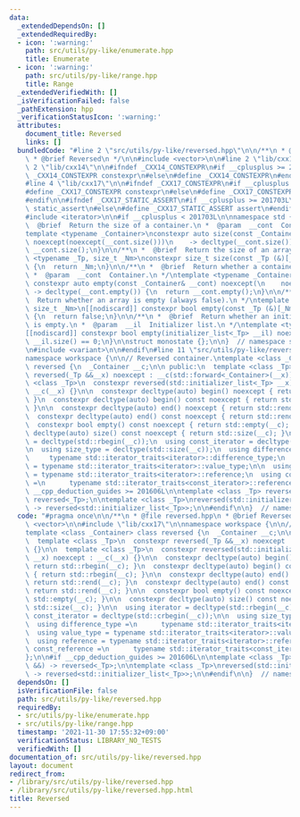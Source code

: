 ```yaml
---
data:
  _extendedDependsOn: []
  _extendedRequiredBy:
  - icon: ':warning:'
    path: src/utils/py-like/enumerate.hpp
    title: Enumerate
  - icon: ':warning:'
    path: src/utils/py-like/range.hpp
    title: Range
  _extendedVerifiedWith: []
  _isVerificationFailed: false
  _pathExtension: hpp
  _verificationStatusIcon: ':warning:'
  attributes:
    document_title: Reversed
    links: []
  bundledCode: "#line 2 \"src/utils/py-like/reversed.hpp\"\n\n/**\n * @file reversed.hpp\n\
    \ * @brief Reversed\n */\n\n#include <vector>\n\n#line 2 \"lib/cxx17\"\n\n#line\
    \ 2 \"lib/cxx14\"\n\n#ifndef _CXX14_CONSTEXPR\n#if __cplusplus >= 201402L\n#define\
    \ _CXX14_CONSTEXPR constexpr\n#else\n#define _CXX14_CONSTEXPR\n#endif\n#endif\n\
    #line 4 \"lib/cxx17\"\n\n#ifndef _CXX17_CONSTEXPR\n#if __cplusplus >= 201703L\n\
    #define _CXX17_CONSTEXPR constexpr\n#else\n#define _CXX17_CONSTEXPR\n#endif\n\
    #endif\n\n#ifndef _CXX17_STATIC_ASSERT\n#if __cplusplus >= 201703L\n#define _CXX17_STATIC_ASSERT\
    \ static_assert\n#else\n#define _CXX17_STATIC_ASSERT assert\n#endif\n#endif\n\n\
    #include <iterator>\n\n#if __cplusplus < 201703L\n\nnamespace std {\n\n/**\n *\
    \  @brief  Return the size of a container.\n *  @param  __cont  Container.\n */\n\
    template <typename _Container>\nconstexpr auto size(const _Container& __cont)\
    \ noexcept(noexcept(__cont.size()))\n    -> decltype(__cont.size()) {\n  return\
    \ __cont.size();\n}\n\n/**\n *  @brief  Return the size of an array.\n */\ntemplate\
    \ <typename _Tp, size_t _Nm>\nconstexpr size_t size(const _Tp (&)[_Nm]) noexcept\
    \ {\n  return _Nm;\n}\n\n/**\n *  @brief  Return whether a container is empty.\n\
    \ *  @param  __cont  Container.\n */\ntemplate <typename _Container>\n[[nodiscard]]\
    \ constexpr auto empty(const _Container& __cont) noexcept(\n    noexcept(__cont.empty()))\
    \ -> decltype(__cont.empty()) {\n  return __cont.empty();\n}\n\n/**\n *  @brief\
    \  Return whether an array is empty (always false).\n */\ntemplate <typename _Tp,\
    \ size_t _Nm>\n[[nodiscard]] constexpr bool empty(const _Tp (&)[_Nm]) noexcept\
    \ {\n  return false;\n}\n\n/**\n *  @brief  Return whether an initializer_list\
    \ is empty.\n *  @param  __il  Initializer list.\n */\ntemplate <typename _Tp>\n\
    [[nodiscard]] constexpr bool empty(initializer_list<_Tp> __il) noexcept {\n  return\
    \ __il.size() == 0;\n}\n\nstruct monostate {};\n\n}  // namespace std\n\n#else\n\
    \n#include <variant>\n\n#endif\n#line 11 \"src/utils/py-like/reversed.hpp\"\n\n\
    namespace workspace {\n\n// Reversed container.\ntemplate <class _Container> class\
    \ reversed {\n  _Container __c;\n\n public:\n  template <class _Tp>\n  constexpr\
    \ reversed(_Tp &&__x) noexcept : __c(std::forward<_Container>(__x)) {}\n\n  template\
    \ <class _Tp>\n  constexpr reversed(std::initializer_list<_Tp> __x) noexcept :\
    \ __c(__x) {}\n\n  constexpr decltype(auto) begin() noexcept { return std::rbegin(__c);\
    \ }\n  constexpr decltype(auto) begin() const noexcept { return std::rbegin(__c);\
    \ }\n\n  constexpr decltype(auto) end() noexcept { return std::rend(__c); }\n\
    \  constexpr decltype(auto) end() const noexcept { return std::rend(__c); }\n\n\
    \  constexpr bool empty() const noexcept { return std::empty(__c); }\n\n  constexpr\
    \ decltype(auto) size() const noexcept { return std::size(__c); }\n\n  using iterator\
    \ = decltype(std::rbegin(__c));\n  using const_iterator = decltype(std::crbegin(__c));\n\
    \n  using size_type = decltype(std::size(__c));\n  using difference_type =\n \
    \     typename std::iterator_traits<iterator>::difference_type;\n  using value_type\
    \ = typename std::iterator_traits<iterator>::value_type;\n\n  using reference\
    \ = typename std::iterator_traits<iterator>::reference;\n  using const_reference\
    \ =\n      typename std::iterator_traits<const_iterator>::reference;\n};\n\n#if\
    \ __cpp_deduction_guides >= 201606L\n\ntemplate <class _Tp> reversed(_Tp &&) ->\
    \ reversed<_Tp>;\n\ntemplate <class _Tp>\nreversed(std::initializer_list<_Tp>)\
    \ -> reversed<std::initializer_list<_Tp>>;\n\n#endif\n\n}  // namespace workspace\n"
  code: "#pragma once\n\n/**\n * @file reversed.hpp\n * @brief Reversed\n */\n\n#include\
    \ <vector>\n\n#include \"lib/cxx17\"\n\nnamespace workspace {\n\n// Reversed container.\n\
    template <class _Container> class reversed {\n  _Container __c;\n\n public:\n\
    \  template <class _Tp>\n  constexpr reversed(_Tp &&__x) noexcept : __c(std::forward<_Container>(__x))\
    \ {}\n\n  template <class _Tp>\n  constexpr reversed(std::initializer_list<_Tp>\
    \ __x) noexcept : __c(__x) {}\n\n  constexpr decltype(auto) begin() noexcept {\
    \ return std::rbegin(__c); }\n  constexpr decltype(auto) begin() const noexcept\
    \ { return std::rbegin(__c); }\n\n  constexpr decltype(auto) end() noexcept {\
    \ return std::rend(__c); }\n  constexpr decltype(auto) end() const noexcept {\
    \ return std::rend(__c); }\n\n  constexpr bool empty() const noexcept { return\
    \ std::empty(__c); }\n\n  constexpr decltype(auto) size() const noexcept { return\
    \ std::size(__c); }\n\n  using iterator = decltype(std::rbegin(__c));\n  using\
    \ const_iterator = decltype(std::crbegin(__c));\n\n  using size_type = decltype(std::size(__c));\n\
    \  using difference_type =\n      typename std::iterator_traits<iterator>::difference_type;\n\
    \  using value_type = typename std::iterator_traits<iterator>::value_type;\n\n\
    \  using reference = typename std::iterator_traits<iterator>::reference;\n  using\
    \ const_reference =\n      typename std::iterator_traits<const_iterator>::reference;\n\
    };\n\n#if __cpp_deduction_guides >= 201606L\n\ntemplate <class _Tp> reversed(_Tp\
    \ &&) -> reversed<_Tp>;\n\ntemplate <class _Tp>\nreversed(std::initializer_list<_Tp>)\
    \ -> reversed<std::initializer_list<_Tp>>;\n\n#endif\n\n}  // namespace workspace\n"
  dependsOn: []
  isVerificationFile: false
  path: src/utils/py-like/reversed.hpp
  requiredBy:
  - src/utils/py-like/enumerate.hpp
  - src/utils/py-like/range.hpp
  timestamp: '2021-11-30 17:55:32+09:00'
  verificationStatus: LIBRARY_NO_TESTS
  verifiedWith: []
documentation_of: src/utils/py-like/reversed.hpp
layout: document
redirect_from:
- /library/src/utils/py-like/reversed.hpp
- /library/src/utils/py-like/reversed.hpp.html
title: Reversed
---
```


